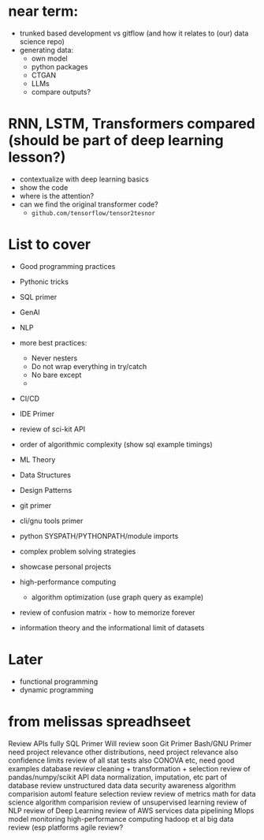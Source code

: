# near term:
- trunked based development vs gitflow (and how it relates to (our) data science repo)
- generating data:
  - own model
  - python packages
  - CTGAN
  - LLMs
  - compare outputs?


# RNN, LSTM, Transformers compared (should be part of deep learning lesson?)
- contextualize with deep learning basics
- show the code
- where is the attention?
- can we find the original transformer code?
  - `github.com/tensorflow/tensor2tesnor`

# List to cover
- Good programming practices
- Pythonic tricks
- SQL primer
- GenAI
- NLP

- more best practices:
   - Never nesters
   - Do not wrap everything in try/catch
   - No bare except
   - 
   
- CI/CD
- IDE Primer
- review of sci-kit API
- order of algorithmic complexity (show sql example timings)
- ML Theory
- Data Structures
- Design Patterns
- git primer
- cli/gnu tools primer
- python SYSPATH/PYTHONPATH/module imports
- complex problem solving strategies
- showcase personal projects
- high-performance computing
    - algorithm optimization (use graph query as example)
- review of confusion matrix - how to memorize forever
- information theory and the informational limit of datasets 

# Later
- functional programming
- dynamic programming

# from melissas spreadhseet
Review APIs fully
SQL Primer
Will review soon
Git Primer
Bash/GNU Primer
need project relevance
other distributions, need project relevance
also confidence limits
review of all stat tests
also CONOVA etc, need good examples
database review
cleaning + transformation + selection
review of pandas/numpy/scikit API
data normalization, imputation, etc
part of database review
unstructured data 
data security awareness
algorithm comparision
automl
feature selection review
review of metrics
math for data science
algorithm comparision
review of unsupervised learning
review of NLP
review of Deep Learning
review of AWS services
data pipelining
Mlops
model monitoring
high-performance computing
hadoop et al 
big data review (esp platforms
agile review?